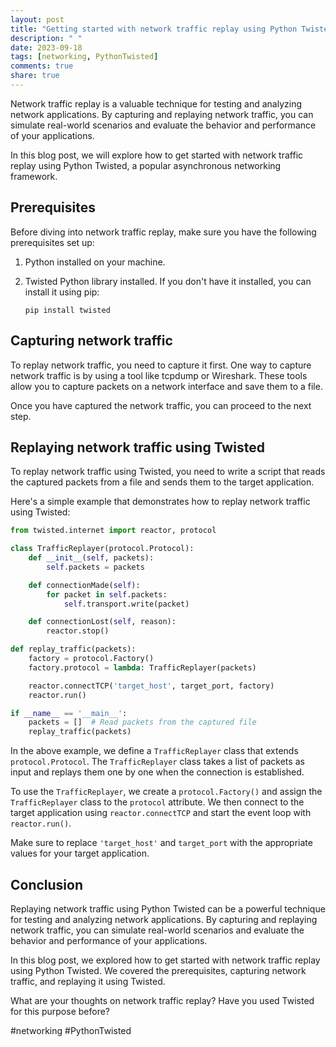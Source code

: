 ```yaml
---
layout: post
title: "Getting started with network traffic replay using Python Twisted"
description: " "
date: 2023-09-18
tags: [networking, PythonTwisted]
comments: true
share: true
---
```


Network traffic replay is a valuable technique for testing and analyzing network applications. By capturing and replaying network traffic, you can simulate real-world scenarios and evaluate the behavior and performance of your applications.

In this blog post, we will explore how to get started with network traffic replay using Python Twisted, a popular asynchronous networking framework.

## Prerequisites

Before diving into network traffic replay, make sure you have the following prerequisites set up:

1. Python installed on your machine.
2. Twisted Python library installed. If you don't have it installed, you can install it using pip:

   ```
   pip install twisted
   ```

## Capturing network traffic

To replay network traffic, you need to capture it first. One way to capture network traffic is by using a tool like tcpdump or Wireshark. These tools allow you to capture packets on a network interface and save them to a file.

Once you have captured the network traffic, you can proceed to the next step.

## Replaying network traffic using Twisted

To replay network traffic using Twisted, you need to write a script that reads the captured packets from a file and sends them to the target application.

Here's a simple example that demonstrates how to replay network traffic using Twisted:

```python
from twisted.internet import reactor, protocol

class TrafficReplayer(protocol.Protocol):
    def __init__(self, packets):
        self.packets = packets

    def connectionMade(self):
        for packet in self.packets:
            self.transport.write(packet)

    def connectionLost(self, reason):
        reactor.stop()

def replay_traffic(packets):
    factory = protocol.Factory()
    factory.protocol = lambda: TrafficReplayer(packets)

    reactor.connectTCP('target_host', target_port, factory)
    reactor.run()

if __name__ == '__main__':
    packets = []  # Read packets from the captured file
    replay_traffic(packets)
```

In the above example, we define a `TrafficReplayer` class that extends `protocol.Protocol`. The `TrafficReplayer` class takes a list of packets as input and replays them one by one when the connection is established.

To use the `TrafficReplayer`, we create a `protocol.Factory()` and assign the `TrafficReplayer` class to the `protocol` attribute. We then connect to the target application using `reactor.connectTCP` and start the event loop with `reactor.run()`.

Make sure to replace `'target_host'` and `target_port` with the appropriate values for your target application.

## Conclusion

Replaying network traffic using Python Twisted can be a powerful technique for testing and analyzing network applications. By capturing and replaying network traffic, you can simulate real-world scenarios and evaluate the behavior and performance of your applications.

In this blog post, we explored how to get started with network traffic replay using Python Twisted. We covered the prerequisites, capturing network traffic, and replaying it using Twisted.

What are your thoughts on network traffic replay? Have you used Twisted for this purpose before?

#networking #PythonTwisted